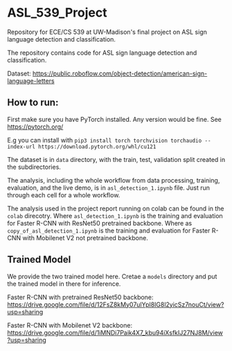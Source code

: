 # ASL_539_Project

Repository for ECE/CS 539 at UW-Madison's final project on ASL sign language detection and classification.

The repository contains code for ASL sign language detection and classification. 

Dataset: https://public.roboflow.com/object-detection/american-sign-language-letters

## How to run:

First make sure you have PyTorch installed. Any version would be fine. See https://pytorch.org/

E.g you can install with `pip3 install torch torchvision torchaudio --index-url https://download.pytorch.org/whl/cu121 `

The dataset is in `data` directory, with the train, test, validation split created in the subdirectories.

The analysis, including the whole workflow from data processing, training, evaluation, and the live demo, is in `asl_detection_1.ipynb` file. Just run through each cell for a whole workflow.

The analysis used in the project report running on colab can be found in the `colab` direcotry. Where `asl_detection_1.ipynb` is the training and evaluation for Faster R-CNN with ResNet50 pretrained backbone. Where as `copy_of_asl_detection_1.ipynb` is the training and evaluation for Faster R-CNN with Mobilenet V2 not pretrained backbone.

## Trained Model

We provide the two trained model here. Cretae a `models` directory and put the trained model in there for inference.

Faster R-CNN with pretrained ResNet50 backbone: https://drive.google.com/file/d/12FsZ8kMy07ulYpl8IG8l2yicSz7nouCt/view?usp=sharing

Faster R-CNN with Mobilenet V2 backbone: https://drive.google.com/file/d/1iMNDi7Paik4X7_kbu94iXsfkIJ27NJ8M/view?usp=sharing
